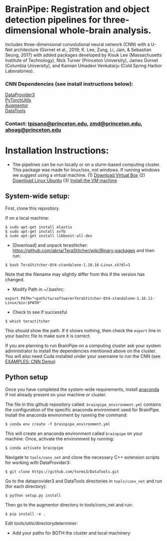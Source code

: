 # BrainPipe: Registration and object detection pipelines for three-dimensional whole-brain analysis.

 Includes three-dimensional convolutional neural network (CNN)  with a U-Net architecture (Gornet et al., 2019; K. Lee, Zung, Li, Jain, & Sebastian Seung, 2017) with added packages developed by Kisuk Lee (Massachusetts Institute of Technology), Nick Turner (Princeton University), James Gornet (Columbia University), and Kannan Umadevi Venkatarju (Cold Spring Harbor Laboratories).

### CNN Dependencies (see install instructions below):
[DataProvider3](https://github.com/torms3/DataProvider3)  
[PyTorchUtils](https://github.com/nicholasturner1/PyTorchUtils)  
[Augmentor](https://github.com/torms3/Augmentor)  
[DataTools](https://github.com/torms3/DataTools) 

### Contact: tpisano@princeton.edu, zmd@princeton.edu, ahoag@princeton.edu

# Installation Instructions:
- The pipelines can be run locally or on a slurm-based computing cluster. This package was made for linux/osx, not windows. If running windows we suggest using a virtual machine.
		(1) [Download Virtual Box](https://www.virtualbox.org/wiki/Downloads)
		(2) [Download Linux Ubuntu](https://www.ubuntu.com/download)
		(3) [Install the VM machine](http://www.instructables.com/id/How-to-install-Linux-on-your-Windows/)

## System-wide setup:
First, clone this repository.

If on a local machine:
```
$ sudo apt-get install elastix 
$ sudo apt-get install xvfb 
$ sudo apt-get install libboost-all-dev 
```
* [Download] and unpack terastitcher: https://github.com/abria/TeraStitcher/wiki/Binary-packages and then run:
```
$ bash TeraStitcher-Qt4-standalone-1.10.16-Linux.sh?dl=1
```
Note that the filename may slightly differ from this if the version has changed.
- Modify Path in ~/.bashrc:
```
export PATH="<path/to/software>TeraStitcher-Qt4-standalone-1.16.11-Linux/bin:$PATH"
```
* Check to see if successful
```
$ which terastitcher
```
This should show the path. If it shows nothing, then check the `export` line in your bashrc file to make sure it is correct.

If you are planning to run BrainPipe on a computing cluster ask your system administrator to install the dependencies mentioned above on the cluster. You will also need Cuda installed under your username to run the CNN (see [EXAMPLES: CNN Demo](EXAMPLES.md#cnn-demo))

## Python setup
Once you have completed the system-wide requirements, install [anaconda](https://www.anaconda.com/download/) if not already present on your machine or cluster.

The file in this github repository called: `brainpipe_environment.yml` contains the configuration of the specific anaconda environment used for BrainPipe. Install the anaconda environment by running the command:
```
$ conda env create -f brainpipe_environment.yml
```
This will create an anaconda environment called `brainpipe` on your machine. Once, activate the environment by running:
```
$ conda activate brainpipe
```
Navigate to `tools/conv_net` and clone the necessary C++ extension scripts for working with DataProvider3:
```
$ git clone https://github.com/torms3/DataTools.git
```
Go to the dataprovider3 and DataTools directories in `tools/conv_net` and run (for each directory):
```
$ python setup.py install
```
Then go to the augmentor directory in tools/conv_net and run:
```
$ pip install -e .
```

Edit tools/utils/directorydeterminer:
* Add your paths for BOTH the cluster and local machinery
